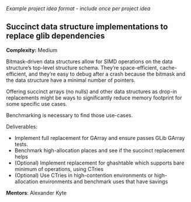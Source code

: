 *Example project idea format - include once per project idea* 
## Succinct data structure implementations to replace glib dependencies
**Complexity:** Medium

Bitmask-driven data structures allow for SIMD operations on the data structure’s top-level structure schema. They’re space-efficient, cache-efficient, and they’re easy to debug after a crash because the bitmask and the data structure have a minimal number of pointers.

Offering succinct arrays (no nulls) and other data structures as drop-in replacements might be ways to significantly reduce memory footprint for some specific use cases.

Benchmarking is necessary to find those use-cases.

Deliverables:
 * Implement full replacement for GArray and ensure passes GLib GArray tests.
 * Benchmark high-allocation places and see if the succinct replacement helps
 * (Optional) Implement replacement for ghashtable which supports bare minimum of operations, using CTries
 * (Optional) Use CTries in high-contention environments or high-allocation environments and benchmark uses that have savings

**Mentors**: Alexander Kyte
